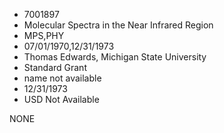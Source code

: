 * 7001897
* Molecular Spectra in the Near Infrared Region
* MPS,PHY
* 07/01/1970,12/31/1973
* Thomas Edwards, Michigan State University
* Standard Grant
*   name not available
* 12/31/1973
* USD Not Available

NONE